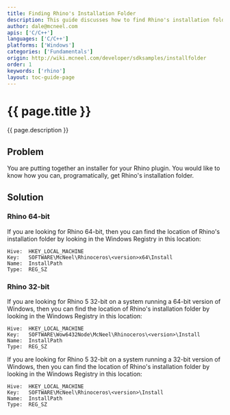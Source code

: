 ```yaml
---
title: Finding Rhino's Installation Folder
description: This guide discusses how to find Rhino's installation folder using C/C++.
author: dale@mcneel.com
apis: ['C/C++']
languages: ['C/C++']
platforms: ['Windows']
categories: ['Fundamentals']
origin: http://wiki.mcneel.com/developer/sdksamples/installfolder
order: 1
keywords: ['rhino']
layout: toc-guide-page
---
```


# {{ page.title }}

{{ page.description }}

## Problem

You are putting together an installer for your Rhino plugin.  You would like to know how you can, programatically, get Rhino's installation folder.

## Solution

### Rhino 64-bit

If you are looking for Rhino 64-bit, then you can find the location of Rhino's installation folder by looking in the Windows Registry in this location:

```
Hive:  HKEY_LOCAL_MACHINE
Key:   SOFTWARE\McNeel\Rhinoceros\<version>x64\Install
Name:  InstallPath
Type:  REG_SZ
```

### Rhino 32-bit

If you are looking for Rhino 5 32-bit on a system running a 64-bit version of Windows, then you can find the location of Rhino's installation folder by looking in the Windows Registry in this location:

```
Hive:  HKEY_LOCAL_MACHINE
Key:   SOFTWARE\Wow6432Node\McNeel\Rhinoceros\<version>\Install
Name:  InstallPath
Type:  REG_SZ
```

If you are looking for Rhino 5 32-bit on a system running a 32-bit version of Windows, then you can find the location of Rhino's installation folder by looking in the Windows Registry in this location:

```
Hive:  HKEY_LOCAL_MACHINE
Key:   SOFTWARE\McNeel\Rhinoceros\<version>\Install
Name:  InstallPath
Type:  REG_SZ
```
